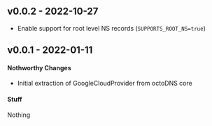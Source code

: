 ## v0.0.2 - 2022-10-27

* Enable support for root level NS records (`SUPPORTS_ROOT_NS=true`)

## v0.0.1 - 2022-01-11

#### Nothworthy Changes

* Initial extraction of GoogleCloudProvider from octoDNS core

#### Stuff

Nothing
